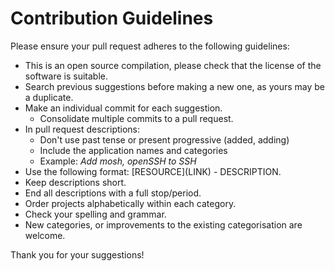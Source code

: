 # Contribution Guidelines
Please ensure your pull request adheres to the following guidelines:

* This is an open source compilation, please check that the license of the software is suitable.
* Search previous suggestions before making a new one, as yours may be a duplicate.
* Make an individual commit for each suggestion.
  * Consolidate multiple commits to a pull request.
* In pull request descriptions:
  * Don't use past tense or present progressive (added, adding)
  * Include the application names and categories
  * Example: *Add mosh, openSSH to SSH*
* Use the following format: \[RESOURCE\]\(LINK\) - DESCRIPTION.
* Keep descriptions short.
* End all descriptions with a full stop/period.
* Order projects alphabetically within each category.
* Check your spelling and grammar.
* New categories, or improvements to the existing categorisation are welcome.

Thank you for your suggestions!
